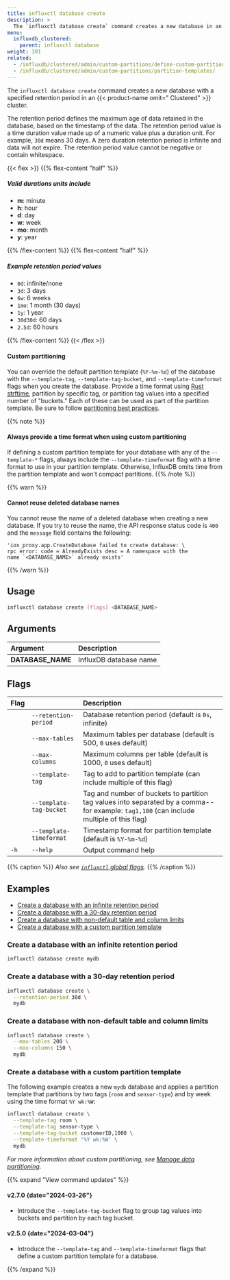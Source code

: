```yaml
---
title: influxctl database create
description: >
  The `influxctl database create` command creates a new database in an InfluxDB cluster.
menu:
  influxdb_clustered:
    parent: influxctl database
weight: 301
related:
  - /influxdb/clustered/admin/custom-partitions/define-custom-partitions/
  - /influxdb/clustered/admin/custom-partitions/partition-templates/
---
```


The `influxctl database create` command creates a new database with a specified
retention period in an {{< product-name omit=" Clustered" >}} cluster.

The retention period defines the maximum age of data retained in the database,
based on the timestamp of the data.
The retention period value is a time duration value made up of a numeric value
plus a duration unit. For example, `30d` means 30 days.
A zero duration retention period is infinite and data will not expire.
The retention period value cannot be negative or contain whitespace.

{{< flex >}}
{{% flex-content "half" %}}

##### Valid durations units include

- **m**: minute
- **h**: hour
- **d**: day
- **w**: week
- **mo**: month
- **y**: year

{{% /flex-content %}}
{{% flex-content "half" %}}

##### Example retention period values

- `0d`: infinite/none
- `3d`: 3 days
- `6w`: 6 weeks
- `1mo`: 1 month (30 days)
- `1y`: 1 year
- `30d30d`: 60 days
- `2.5d`: 60 hours

{{% /flex-content %}}
{{< /flex >}}

#### Custom partitioning

You can override the default partition template (`%Y-%m-%d`) of the database
with the `--template-tag`, `--template-tag-bucket`, and `--template-timeformat`
flags when you create the database.
Provide a time format using [Rust strftime](/influxdb/clustered/admin/custom-partitions/partition-templates/#time-part-templates), partition by specific tag, or partition tag values
into a specified number of "buckets."
Each of these can be used as part of the partition template.
Be sure to follow [partitioning best practices](/influxdb/clustered/admin/custom-partitions/best-practices/).

{{% note %}}
#### Always provide a time format when using custom partitioning

If defining a custom partition template for your database with any of the
`--template-*` flags, always include the `--template-timeformat` flag with a
time format to use in your partition template.
Otherwise, InfluxDB omits time from the partition template and won't compact partitions.
{{% /note %}}

{{% warn %}}
#### Cannot reuse deleted database names

You cannot reuse the name of a deleted database when creating a new database.
If you try to reuse the name, the API response status code
is `400` and the `message` field contains the following:

```text
'iox_proxy.app.CreateDatabase failed to create database: \
rpc error: code = AlreadyExists desc = A namespace with the
name `<DATABASE_NAME>` already exists'
```
{{% /warn %}}

## Usage

<!--Skip tests for database create and delete: namespaces aren't reusable-->
<!--pytest.mark.skip-->

```sh
influxctl database create [flags] <DATABASE_NAME>
```

## Arguments

| Argument          | Description            |
| :---------------- | :--------------------- |
| **DATABASE_NAME** | InfluxDB database name |

## Flags

| Flag |                         | Description                                                                                                                              |
| :--- | :---------------------- | :--------------------------------------------------------------------------------------------------------------------------------------- |
|      | `--retention-period`    | Database retention period (default is `0s`, infinite)                                                                                    |
|      | `--max-tables`          | Maximum tables per database (default is 500, `0` uses default)                                                                             |
|      | `--max-columns`         | Maximum columns per table (default is 1000, `0` uses default)                                                                               |
|      | `--template-tag`        | Tag to add to partition template (can include multiple of this flag)                                                                     |
|      | `--template-tag-bucket` | Tag and number of buckets to partition tag values into separated by a comma--for example: `tag1,100` (can include multiple of this flag) |
|      | `--template-timeformat` | Timestamp format for partition template (default is `%Y-%m-%d`)                                                                          |
| `-h` | `--help`                | Output command help                                                                                                                      |

{{% caption %}}
_Also see [`influxctl` global flags](/influxdb/clustered/reference/cli/influxctl/#global-flags)._
{{% /caption %}}

## Examples

- [Create a database with an infinite retention period](#create-a-database-with-an-infinite-retention-period)
- [Create a database with a 30-day retention period](#create-a-database-with-a-30-day-retention-period)
- [Create a database with non-default table and column limits](#create-a-database-with-non-default-table-and-column-limits)
- [Create a database with a custom partition template](#create-a-database-with-a-custom-partition-template)

### Create a database with an infinite retention period

<!--Skip tests for database create and delete: namespaces aren't reusable-->
<!--pytest.mark.skip-->

```sh
influxctl database create mydb
```

### Create a database with a 30-day retention period

<!--Skip tests for database create and delete: namespaces aren't reusable-->
<!--pytest.mark.skip-->

```sh
influxctl database create \
  --retention-period 30d \
  mydb
```

### Create a database with non-default table and column limits

<!--Skip tests for database create and delete: namespaces aren't reusable-->
<!--pytest.mark.skip-->

```sh
influxctl database create \
  --max-tables 200 \
  --max-columns 150 \
  mydb
```

### Create a database with a custom partition template

The following example creates a new `mydb` database and applies a partition
template that partitions by two tags (`room` and `sensor-type`) and by week using
the time format `%Y wk:%W`:

<!--Skip tests for database create and delete: namespaces aren't reusable-->
<!--pytest.mark.skip-->

```sh
influxctl database create \
  --template-tag room \
  --template-tag sensor-type \
  --template-tag-bucket customerID,1000 \
  --template-timeformat '%Y wk:%W' \
  mydb
```

_For more information about custom partitioning, see
[Manage data partitioning](/influxdb/clustered/admin/custom-partitions/)._

{{% expand "View command updates" %}}

#### v2.7.0 {date="2024-03-26"}

- Introduce the `--template-tag-bucket` flag to group tag values into buckets
  and partition by each tag bucket.

#### v2.5.0 {date="2024-03-04"}

- Introduce the `--template-tag` and `--template-timeformat` flags that define
  a custom partition template for a database.

{{% /expand %}}
